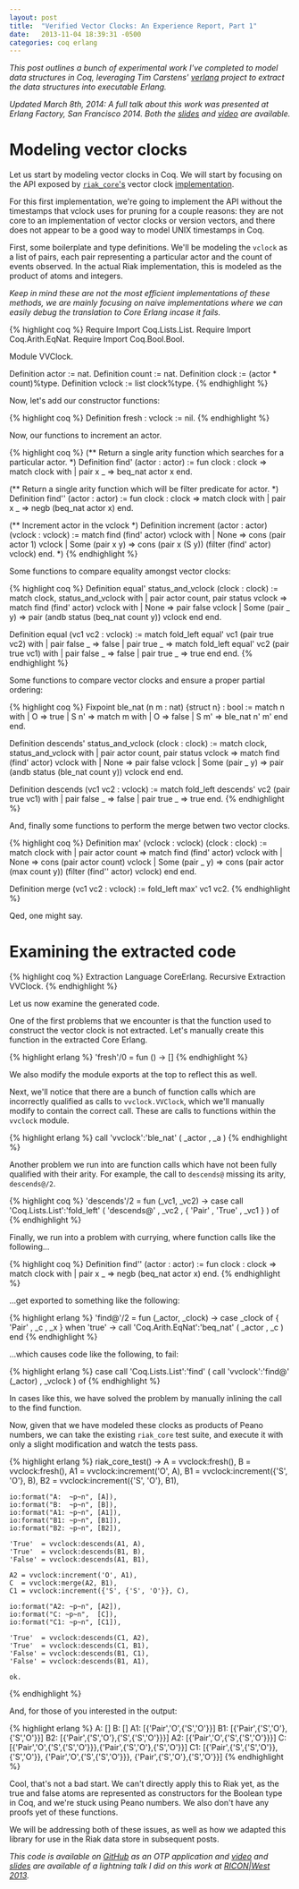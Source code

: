 ```yaml
---
layout: post
title:  "Verified Vector Clocks: An Experience Report, Part 1"
date:   2013-11-04 18:39:31 -0500
categories: coq erlang
---
```


_This post outlines a bunch of experimental work I've completed to model
data structures in Coq, leveraging Tim Carstens' [verlang][verlang]
project to extract the data structures into executable Erlang._

_Updated March 8th, 2014: A full talk about this work was presented at Erlang
Factory, San Francisco 2014.  Both the
[slides](https://speakerdeck.com/cmeiklejohn/vector-clocks-in-coq-an-experience-report)
and [video](https://www.youtube.com/watch?v=IINmkv4izVQ) are available._

# Modeling vector clocks

Let us start by modeling vector clocks in Coq.  We will start by
focusing on the API exposed by [`riak_core`'s][riak_core] vector clock
[implementation][vclock].

For this first implementation, we're going to implement the API without
the timestamps that vclock uses for pruning for a couple reasons: they
are not core to an implementation of vector clocks or version vectors,
and there does not appear to be a good way to model UNIX timestamps in
Coq.

First, some boilerplate and type definitions.  We'll be modeling the
`vclock` as a list of pairs, each pair representing a particular actor
and the count of events observed.  In the actual Riak implementation,
this is modeled as the product of atoms and integers.

_Keep in mind these are not the most efficient implementations of these
methods, we are mainly focusing on naive implementations where we can
easily debug the translation to Core Erlang incase it fails._

{% highlight coq %}
Require Import Coq.Lists.List.
Require Import Coq.Arith.EqNat.
Require Import Coq.Bool.Bool.

Module VVClock.

Definition actor := nat.
Definition count := nat.
Definition clock := (actor * count)%type.
Definition vclock := list clock%type.
{% endhighlight %}

Now, let's add our constructor functions:

{% highlight coq %}
Definition fresh : vclock := nil.
{% endhighlight %}

Now, our functions to increment an actor.

{% highlight coq %}
(** Return a single arity function which searches for a particular
    actor. *)
Definition find' (actor : actor) :=
  fun clock : clock => match clock with
                           | pair x _ => beq_nat actor x
                       end.

(** Return a single arity function which will be filter predicate for
    actor. *)
Definition find'' (actor : actor) :=
  fun clock : clock => match clock with
                           | pair x _ => negb (beq_nat actor x)
                       end.

(** Increment actor in the vclock *)
Definition increment (actor : actor) (vclock : vclock) :=
  match find (find' actor) vclock with
  | None => 
    cons (pair actor 1) vclock
  | Some (pair x y) => 
    cons (pair x (S y)) (filter (find' actor) vclock)
  end.
*)
{% endhighlight %}

Some functions to compare equality amongst vector clocks:

{% highlight coq %}
Definition equal' status_and_vclock (clock : clock) :=
  match clock, status_and_vclock with
    | pair actor count, 
      pair status vclock => match find (find' actor) vclock with
                              | None => 
                                pair false vclock
                              | Some (pair _ y) => 
                                pair (andb
                                        status
                                        (beq_nat count y)) vclock
                            end
  end.

Definition equal (vc1 vc2 : vclock) := 
  match fold_left equal' vc1 (pair true vc2) with
    | pair false _ => 
      false
    | pair true _ => 
      match fold_left equal' vc2 (pair true vc1) with
        | pair false _ => 
          false
        | pair true _ => 
          true
      end
  end.
{% endhighlight %}

Some functions to compare vector clocks and ensure a proper partial
ordering:

{% highlight coq %}
Fixpoint ble_nat (n m : nat) {struct n} : bool :=
  match n with
  | O => true
  | S n' =>
      match m with
      | O => false
      | S m' => ble_nat n' m'
      end
  end.

Definition descends' status_and_vclock (clock : clock) :=
  match clock, status_and_vclock with
    | pair actor count,
      pair status vclock => match find (find' actor) vclock with
                              | None => 
                                pair false vclock
                              | Some (pair _ y) => 
                                pair (andb
                                        status
                                        (ble_nat count y)) vclock
                                                               end
  end.

Definition descends (vc1 vc2 : vclock) := 
  match fold_left descends' vc2 (pair true vc1) with
    | pair false _ =>
      false
    | pair true _ => 
      true
  end.
{% endhighlight %}

And, finally some functions to perform the merge betwen two vector
clocks.

{% highlight coq %}
Definition max' (vclock : vclock) (clock : clock) :=
  match clock with
    | pair actor count =>  match find (find' actor) vclock with
                             | None => 
                               cons (pair actor count) vclock
                             | Some (pair _ y) => 
                               cons (pair actor (max count y))
                                    (filter (find'' actor) vclock)
                           end
  end.

Definition merge (vc1 vc2 : vclock) := fold_left max' vc1 vc2.
{% endhighlight %}

Qed, one might say.

# Examining the extracted code

{% highlight coq %}
Extraction Language CoreErlang.
Recursive Extraction VVClock.
{% endhighlight %}

Let us now examine the generated code.

One of the first problems that we encounter is that the function used to
construct the vector clock is not extracted.  Let's manually create this
function in the extracted Core Erlang.

{% highlight erlang %}
'fresh'/0 = fun () ->
  []
{% endhighlight %}

We also modify the module exports at the top to reflect this as well.

Next, we'll notice that there are a bunch of function calls which are
incorrectly qualified as calls to `vvclock.VVClock`, which we'll
manually modify to contain the correct call.  These are calls to
functions within the `vvclock` module.

{% highlight erlang %}
call 'vvclock':'ble_nat'
     ( _actor
     , _a
     )
{% endhighlight %}

Another problem we run into are function calls which have not been fully
qualified with their arity.  For example, the call to `descends@` missing
its arity, `descends@/2`.

{% highlight coq %}
'descends'/2 = fun (_vc1, _vc2) ->
  case call 'Coq.Lists.List':'fold_left'
            ( 'descends@'
            , _vc2
            , { 'Pair'
              , 'True'
              , _vc1
              }
            ) of
{% endhighlight %}

Finally, we run into a problem with currying, where function calls like
the following...

{% highlight coq %}
Definition find'' (actor : actor) :=
  fun clock : clock => match clock with
                           | pair x _ => negb (beq_nat actor x)
                       end.
{% endhighlight %}

...get exported to something like the following:

{% highlight erlang %}
'find@'/2 = fun (_actor, _clock) -> 
  case _clock of
    { 'Pair'
    , _c
    , _x
    } when 'true' ->
        call 'Coq.Arith.EqNat':'beq_nat'
             ( _actor
             , _c
             )
   end
{% endhighlight %}

...which causes code like the following, to fail:

{% highlight erlang %}
case call 'Coq.Lists.List':'find'
          ( call 'vvclock':'find@' (_actor)
          , _vclock
          ) of
{% endhighlight %}

In cases like this, we have solved the problem by manually inlining the
call to the find function.

Now, given that we have modeled these clocks as products of Peano
numbers, we can take the existing `riak_core` test suite, and execute
it with only a slight modification and watch the tests pass.

{% highlight erlang %}
riak_core_test() ->
    A  = vvclock:fresh(),
    B  = vvclock:fresh(),
    A1 = vvclock:increment('O', A),
    B1 = vvclock:increment({'S', 'O'}, B),
    B2 = vvclock:increment({'S', 'O'}, B1),

    io:format("A:  ~p~n", [A]),
    io:format("B:  ~p~n", [B]),
    io:format("A1: ~p~n", [A1]),
    io:format("B1: ~p~n", [B1]),
    io:format("B2: ~p~n", [B2]),

    'True'  = vvclock:descends(A1, A),
    'True'  = vvclock:descends(B1, B),
    'False' = vvclock:descends(A1, B1),

    A2 = vvclock:increment('O', A1),
    C  = vvclock:merge(A2, B1),
    C1 = vvclock:increment({'S', {'S', 'O'}}, C),

    io:format("A2: ~p~n", [A2]),
    io:format("C: ~p~n",  [C]),
    io:format("C1: ~p~n", [C1]),

    'True'  = vvclock:descends(C1, A2),
    'True'  = vvclock:descends(C1, B1),
    'False' = vvclock:descends(B1, C1),
    'False' = vvclock:descends(B1, A1),

    ok.
{% endhighlight %}

And, for those of you interested in the output:

{% highlight erlang %}
A:  []
B:  []
A1: [{'Pair','O',{'S','O'}}]
B1: [{'Pair',{'S','O'},{'S','O'}}]
B2: [{'Pair',{'S','O'},{'S',{'S','O'}}}]
A2: [{'Pair','O',{'S',{'S','O'}}}]
C:  [{'Pair','O',{'S',{'S','O'}}},{'Pair',{'S','O'},{'S','O'}}]
C1: [{'Pair',{'S',{'S','O'}},{'S','O'}},
     {'Pair','O',{'S',{'S','O'}}},
          {'Pair',{'S','O'},{'S','O'}}]
{% endhighlight %}

Cool, that's not a bad start.  We can't directly apply this to Riak yet,
as the true and false atoms are represented as constructors for the
Boolean type in Coq, and we're stuck using Peano numbers.  We also don't
have any proofs yet of these functions.  

We will be addressing both of these issues, as well as how we adapted
this library for use in the Riak data store in subsequent posts.

_This code is available on [GitHub][vvclocks] as an OTP application and
[video][video] and [slides][slides] are available of a lightning talk I
did on this work at [RICON|West 2013][ricon]._

[verlang]: https://github.com/tcarstens/verlang
[riak_core]: https://github.com/basho/riak_core
[vclock]: https://github.com/basho/riak_core/blob/develop/src/vclock.erl
[slides]: https://speakerdeck.com/cmeiklejohn/verified-vector-clocks
[video]: http://ricon.io/west2013.html
[vvclocks]: https://github.com/cmeiklejohn/vvclocks
[ricon]: http://ricon.io
[slides]: https://speakerdeck.com/cmeiklejohn/vector-clocks-in-coq-an-experience-report
[presentation]: https://www.youtube.com/watch?v=IINmkv4izVQ
